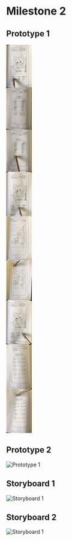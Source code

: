 # Milestone 2

## Prototype 1
![Prototype 1](/milestone2/Prototype1.jpg)

## Prototype 2
![Prototype 1](https://octodex.github.com/images/yaktocat.png)

## Storyboard 1
![Storyboard 1](https://octodex.github.com/images/yaktocat.png)

## Storyboard 2
![Storyboard 1](https://octodex.github.com/images/yaktocat.png)
